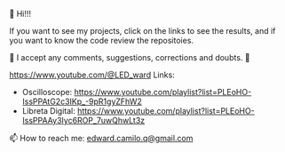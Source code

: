 👋 Hi!!!

If you want to see my projects, click on the links to see the results, and if you want to know the code review the repositoies.

🌱 I accept any comments, suggestions, corrections and doubts. 💬

https://www.youtube.com/@LED_ward
Links:
- Oscilloscope: https://www.youtube.com/playlist?list=PLEoHO-IssPPAtG2c3IKp_-9pR1gyZFhW2
- Libreta Digital: https://www.youtube.com/playlist?list=PLEoHO-IssPPAAy3Iyc6ROP_7uwQhwLt3z

📫 How to reach me: edward.camilo.q@gmail.com
